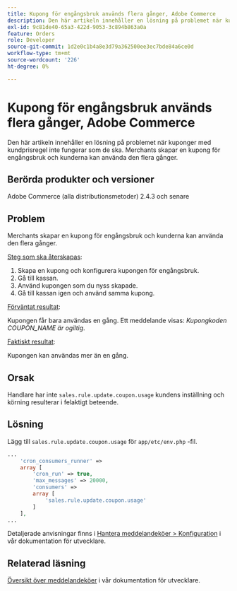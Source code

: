 ```yaml
---
title: Kupong för engångsbruk används flera gånger, Adobe Commerce
description: Den här artikeln innehåller en lösning på problemet när kuponger med kundprisregel inte fungerar som de ska. Merchants skapar en kupong för engångsbruk och kunderna kan använda den flera gånger.
exl-id: 9c81de40-65a3-422d-9053-3c894b863a0a
feature: Orders
role: Developer
source-git-commit: 1d2e0c1b4a8e3d79a362500ee3ec7bde84a6ce0d
workflow-type: tm+mt
source-wordcount: '226'
ht-degree: 0%

---
```


# Kupong för engångsbruk används flera gånger, Adobe Commerce

Den här artikeln innehåller en lösning på problemet när kuponger med kundprisregel inte fungerar som de ska. Merchants skapar en kupong för engångsbruk och kunderna kan använda den flera gånger.


## Berörda produkter och versioner

Adobe Commerce (alla distributionsmetoder) 2.4.3 och senare

## Problem

Merchants skapar en kupong för engångsbruk och kunderna kan använda den flera gånger.

<u>Steg som ska återskapas</u>:

1. Skapa en kupong och konfigurera kupongen för engångsbruk.
1. Gå till kassan.
1. Använd kupongen som du nyss skapade.
1. Gå till kassan igen och använd samma kupong.

<u>Förväntat resultat</u>:

Kupongen får bara användas en gång. Ett meddelande visas: *Kupongkoden COUPON_NAME är ogiltig*.

<u>Faktiskt resultat</u>:

Kupongen kan användas mer än en gång.


## Orsak

Handlare har inte `sales.rule.update.coupon.usage` kundens inställning och körning resulterar i felaktigt beteende.

## Lösning

Lägg till `sales.rule.update.coupon.usage` för `app/etc/env.php` -fil.

```php
...
    'cron_consumers_runner' =>
    array [
        'cron_run' => true,
        'max_messages' => 20000,
        'consumers' =>
        array [
            'sales.rule.update.coupon.usage'
        ]
    ],
...
```

Detaljerade anvisningar finns i [Hantera meddelandeköer > Konfiguration](https://devdocs.magento.com/guides/v2.4/config-guide/mq/manage-message-queues.html#configuration) i vår dokumentation för utvecklare.

## Relaterad läsning

[Översikt över meddelandeköer](https://devdocs.magento.com/guides/v2.4/config-guide/mq/rabbitmq-overview.html) i vår dokumentation för utvecklare.
